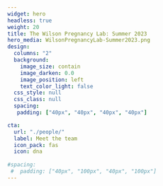 ```yaml
---
widget: hero
headless: true
weight: 20
title: The Wilson Pregnancy Lab: Summer 2023
hero_media: WilsonPregnancyLab-Summer2023.png
design:
  columns: "2"
  background:
    image_size: contain
    image_darken: 0.0
    image_position: left
    text_color_light: false
  css_style: null
  css_class: null
  spacing:
   padding: ["40px", "40px", "40px", "40px"]

cta:
  url: "./people/"
  label: Meet the team
  icon_pack: fas
  icon: dna
  
#spacing:
 #  padding: ["40px", "100px", "40px", "100px"]
---
```


